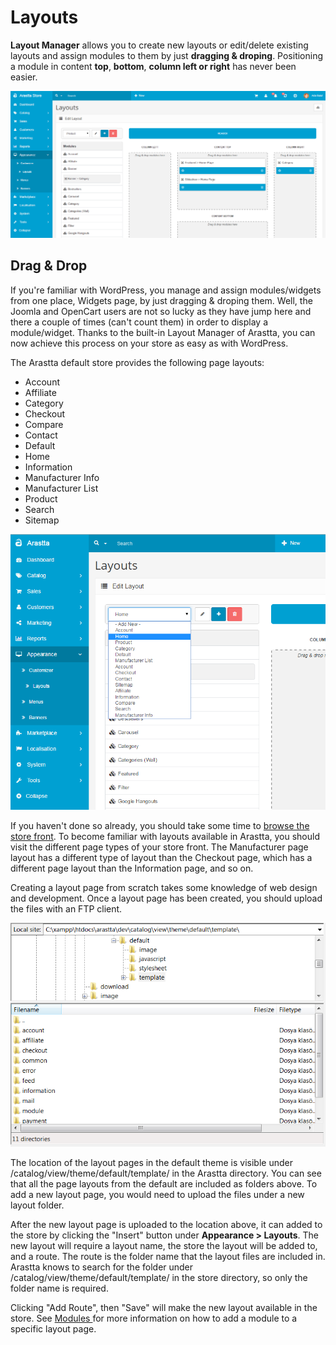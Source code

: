 Layouts
=======

**Layout Manager** allows you to create new layouts or edit/delete existing layouts and assign modules to them by just **dragging & droping**. Positioning a module in content **top**, **bottom**, **column left or right** has never been easier.

![design layout page](_images/layouts.png)

Drag & Drop
-----------

If you're familiar with WordPress, you manage and assign modules/widgets from one place, Widgets page, by just dragging & droping them. Well, the Joomla and OpenCart users are not so lucky as they have jump here and there a couple of times (can't count them) in order to display a module/widget. Thanks to the built-in Layout Manager of Arastta, you can now achieve this process on your store as easy as with WordPress.

The Arastta default store provides the following page layouts:

- Account
- Affiliate
- Category
- Checkout
- Compare
- Contact
- Default
- Home
- Information
- Manufacturer Info
- Manufacturer List
- Product
- Search
- Sitemap

![template files](_images/layouts-pages.png)

If you haven't done so already, you should take some time to [browse the store front](docs/user-manual/store-front). To become familiar with layouts available in Arastta, you should visit the different page types of your store front. The Manufacturer page layout has a different type of layout than the Checkout page, which has a different page layout than the Information page, and so on.

Creating a layout page from scratch takes some knowledge of web design and development. Once a layout page has been created, you should upload the files with an FTP client.

![template files](_images/layouts-template.png)

The location of the layout pages in the default theme is visible under /catalog/view/theme/default/template/ in the Arastta directory. You can see that all the page layouts from the default are included as folders above. To add a new layout page, you would need to upload the files under a new layout folder.

After the new layout page is uploaded to the location above, it can added to the store by clicking the "Insert" button under **Appearance > Layouts**. The new layout will require a layout name, the store the layout will be added to, and a route. The route is the folder name that the layout files are included in. Arastta knows to search for the folder under /catalog/view/theme/default/template/ in the store directory, so only the folder name is required.

Clicking "Add Route", then "Save" will make the new layout available in the store. See [Modules ](docs/user-manual/appearance/modules/overview)for more information on how to add a module to a specific layout page.
